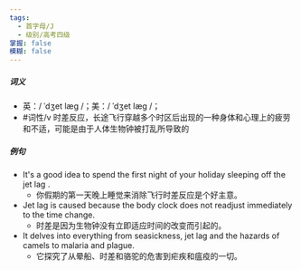 ```yaml
---
tags:
  - 首字母/J
  - 级别/高考四级
掌握: false
模糊: false
---
```

##### 词义
- 英：/ ˈdʒet læɡ /；美：/ ˈdʒet læɡ /；
- #词性/v  时差反应，长途飞行穿越多个时区后出现的一种身体和心理上的疲劳和不适，可能是由于人体生物钟被打乱所导致的
##### 例句
- It's a good idea to spend the first night of your holiday sleeping off the jet lag .
	- 你假期的第一天晚上睡觉来消除飞行时差反应是个好主意。
- Jet lag is caused because the body clock does not readjust immediately to the time change.
	- 时差是因为生物钟没有立即适应时间的改变而引起的。
- It delves into everything from seasickness, jet lag and the hazards of camels to malaria and plague.
	- 它探究了从晕船、时差和骆驼的危害到疟疾和瘟疫的一切。
